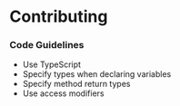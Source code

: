 Contributing
============

### Code Guidelines
* Use TypeScript
* Specify types when declaring variables
* Specify method return types
* Use access modifiers
